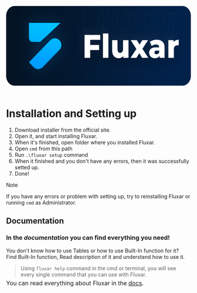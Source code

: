 <html>
    <div align="center">
        <a href=""><img src="src/img/github_thumbnail.png" alt="Fluxar" height="217" /></a>
    </div>
</html>
<div>&nbsp;</div>

# Installation and Setting up

1. Download installer from the official site.
2. Open it, and start installing Fluxar.
3. When it's finished, open folder where you installed Fluxar.
4. Open `cmd` from this path
5. Run `.\fluxar setup` command
6. When it finished and you don't have any errors, then it was successfully setted up.
7. Done!

> [!NOTE]
> If you have any errors or problem with setting up, try to reinstalling Fluxar or running `cmd` as Administrator.

## Documentation

<h3>In the <i>documentation</i> you can find everything you need!</h3>

You don't know how to use Tables or how to use Built-In function for it?<br/>
Find Built-In function, Read description of it and understand how to use it.

> Using `fluxar help` command in the cmd or terminal, you will see every single command that you can use with Fluxar.
<p style="position: relative; bottom: 11px; font-size: 16px;">You can read everything about Fluxar in the <a href="https://www.youtube.com/channel/UCKC79i28LRiqy2jVnsimNDw">docs</a>.</p>
